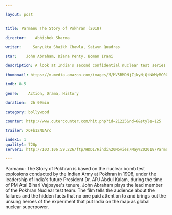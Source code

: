 ```yaml
---

layout: post


title: Parmanu The Story of Pokhran (2018)

director:    Abhishek Sharma

writer:     Sanyukta Shaikh Chawla, Saiwyn Quadras

star:    John Abraham, Diana Penty, Boman Irani

description: A look at India's second confidential nuclear test series at Pokhran lead by Dr. APJ Abdul Kalam, during the time of PM Atal Bihari Vajpayee's tenure.

thumbnail: https://m.media-amazon.com/images/M/MV5BMDNjZjkyNjQtNWMyMC00ODA5LTgyODctOGRiOWUwYTAzOWVjXkEyXkFqcGdeQXVyODE5NzE3OTE@._V1_UY268_CR3,0,182,268_AL__QL50.jpg

imdb: 8.5

genre:    Action, Drama, History 

duration:  2h 09min

category: bollywood

counter: http://www.cutercounter.com/hit.php?id=21225&nd=6&style=125

trailer: XQFb12N0Arc

index1: 1
quality1: 720p
server1: http://103.106.59.226/ftp/HDD1/Hindi%20Movies/May%202018/Parmanu%20The%20Story%20of%20Pokhran%20(2018)%20Hindi%20720p%20Pre%20x264%20AAC%20-%20Downloadhub/%5bDownloadhub..ws%5d%20-%20Parmanu%20The%20Story%20of%20Pokhran%20(2018)%20Hindi%20720p%20Pre%20x264%20AAC.mkv

---
```


Parmanu: The Story of Pokhran is based on the nuclear bomb test explosions conducted by the Indian Army at Pokhran in 1998, under the leadership of India's future President Dr. APJ Abdul Kalam, during the time of PM Atal Bihari Vajpayee's tenure. John Abraham plays the lead member of the Pokhran Nuclear test team. The film tells the audience about the failures and the hidden facts that no one paid attention to and brings out the unsung heroes of the experiment that put India on the map as global nuclear superpower.